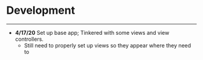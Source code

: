 # Development

---
 - **4/17/20** Set up base app; Tinkered with some views and view controllers.
    - Still need to properly set up views so they appear where they need to
    
 
   